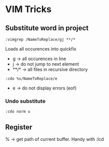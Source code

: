 # VIM Tricks

## Substitute word in project

`:vimgrep /NameToReplace/gj **/*`

Loads all occurences into quickfix

- g -> all occurences in line
- j -> do not jump to next element
- \*\*/\* -> all files in recursive directory

`:cdo %s/NameToReplace/e`

- e -> do not display errors (eof)

### Undo substitute

`:cdo norm u`

## Register

% -> get path of current buffer. Handy with :lcd

